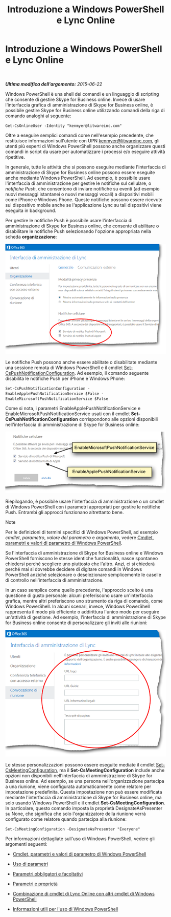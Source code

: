 ﻿---
title: Introduzione a Windows PowerShell e Lync Online
TOCTitle: Introduzione a Windows PowerShell e Lync Online
ms:assetid: 4b4cf534-c950-4d6c-abd9-d3d0e6f53bb7
ms:mtpsurl: https://technet.microsoft.com/it-it/library/Dn362785(v=OCS.15)
ms:contentKeyID: 56269906
ms.date: 08/24/2015
mtps_version: v=OCS.15
ms.translationtype: HT
---

# Introduzione a Windows PowerShell e Lync Online

 

_**Ultima modifica dell'argomento:** 2015-06-22_

Windows PowerShell è una shell dei comandi e un linguaggio di scripting che consente di gestire Skype for Business online. Invece di usare l'interfaccia grafica di amministrazione di Skype for Business online, è possibile gestire Skype for Business online utilizzando comandi della riga di comando analoghi al seguente:

    Get-CsOnlineUser -Identity "kenmyer@litwareinc.com"

Oltre a eseguire semplici comandi come nell'esempio precedente, che restituisce informazioni sull'utente con UPN kenmyer@litwareinc.com, gli utenti più esperti di Windows PowerShell possono anche organizzare questi comandi in script da usare per automatizzare i processi e/o eseguire attività ripetitive.

In generale, tutte le attività che si possono eseguire mediante l'interfaccia di amministrazione di Skype for Business online possono essere eseguite anche mediante Windows PowerShell. Ad esempio, è possibile usare l'interfaccia di amministrazione per gestire le notifiche sul cellulare, o *notifiche Push*, che consentono di inviare notifiche su eventi (ad esempio nuovi messaggi istantanei o nuovi messaggi vocali) a dispositivi mobili come iPhone e Windows Phone. Queste notifiche possono essere ricevute sul dispositivo mobile anche se l'applicazione Lync su tali dispositivi viene eseguita in background.

Per gestire le notifiche Push è possibile usare l'interfaccia di amministrazione di Skype for Business online, che consente di abilitare o disabilitare le notifiche Push selezionando l'opzione appropriata nella scheda **organizzazione**:

![LyncOnlinePowerShell\_Push\_Notifications](images/Dn362807.0a6ec1f5-1999-427f-880b-0587c98d7670(OCS.15).png "LyncOnlinePowerShell_Push_Notifications")

Le notifiche Push possono anche essere abilitate o disabilitate mediante una sessione remota di Windows PowerShell e il cmdlet [Set-CsPushNotificationConfiguration](set-cspushnotificationconfiguration.md). Ad esempio, il comando seguente disabilita le notifiche Push per iPhone e Windows Phone:

    Set-CsPushNotificationConfiguration -EnableApplePushNotificationService $False -EnableMicrosoftPushNotificationService $False

Come si nota, i parametri EnableApplePushNotificationService e EnableMicrosoftPushNotificationService usati con il cmdlet **Set-CsPushNotificationConfiguration** corrispondono alle opzioni disponibili nell'interfaccia di amministrazione di Skype for Business online:

![Associazione tra opzioni di Lync e cmdlet di PowerShell](images/Dn362785.f20086fd-3b51-4bbf-8d81-e643d9bf3a2e(OCS.15).png "Associazione tra opzioni di Lync e cmdlet di PowerShell")

Riepilogando, è possibile usare l'interfaccia di amministrazione o un cmdlet di Windows PowerShell con i parametri appropriati per gestire le notifiche Push. Entrambi gli approcci funzionano altrettanto bene.


> [!NOTE]
> Per le definizioni di termini specifici di Windows PowerShell, ad esempio <EM>cmdlet</EM>, <EM>parametro</EM>, <EM>valore del parametro</EM> e <EM>argomento</EM>, vedere <A href="windows-powershell-cmdlets-parameters-and-parameter-values-in-skype-for-business-online.md">Cmdlet, parametri e valori di parametro di Windows PowerShell</A>.



Se l'interfaccia di amministrazione di Skype for Business online e Windows PowerShell forniscono le stesse identiche funzionalità, nasce spontaneo chiedersi perché scegliere uno piuttosto che l'altro. Anzi, ci si chiederà perché mai si dovrebbe decidere di digitare comandi in Windows PowerShell anziché selezionare o deselezionare semplicemente le caselle di controllo nell'interfaccia di amministrazione.

In un caso semplice come quello precedente, l'approccio scelto è una questione di gusto personale: alcuni preferiscono usare un'interfaccia grafica, mentre altri preferiscono uno strumento da riga di comando, come Windows PowerShell. In alcuni scenari, invece, Windows PowerShell rappresenta il modo più efficiente o addirittura l'unico modo per eseguire un'attività di gestione. Ad esempio, l'interfaccia di amministrazione di Skype for Business online consente di personalizzare gli inviti alle riunioni:

![Impostazioni delle convocazioni di riunione dell'Interfaccia di amministrazione di Lync](images/Dn362785.3fb00c33-0bd4-46dd-beb1-8f71e24cf630(OCS.15).png "Impostazioni delle convocazioni di riunione dell'Interfaccia di amministrazione di Lync")

Le stesse personalizzazioni possono essere eseguite mediate il cmdlet [Set-CsMeetingConfiguration](set-csmeetingconfiguration.md), ma il **Set-CsMeetingConfiguration** include anche opzioni non disponibili nell'interfaccia di amministrazione di Skype for Business online. Ad esempio, se una persona nell'organizzazione partecipa a una riunione, viene configurata automaticamente come relatore per impostazione predefinita. Questa impostazione non può essere modificata mediante l'interfaccia di amministrazione di Skype for Business online, ma solo usando Windows PowerShell e il cmdlet **Set-CsMeetingConfiguration**. In particolare, questo comando imposta la proprietà DesignateAsPresenter su None, che significa che solo l'organizzatore della riunione verrà configurato come relatore quando partecipa alla riunione:

    Set-CsMeetingConfiguration -DesignateAsPresenter "Everyone"

Per informazioni dettagliate sull'uso di Windows PowerShell, vedere gli argomenti seguenti:

  - [Cmdlet, parametri e valori di parametro di Windows PowerShell](windows-powershell-cmdlets-parameters-and-parameter-values-in-skype-for-business-online.md)

  - [Uso di parametri](working-with-parameters-in-skype-for-business-online.md)

  - [Parametri obbligatori e facoltativi](mandatory-and-optional-parameters-in-skype-for-business-online.md)

  - [Parametri e proprietà](parameters-vs-properties-in-skype-for-business-online.md)

  - [Combinazione di cmdlet di Lync Online con altri cmdlet di Windows PowerShell](combining-skype-for-business-online-cmdlets-with-other-windows-powershell-cmdlets-in.md)

  - [Informazioni utili per l'uso di Windows PowerShell](more-help-for-using-windows-powershell-in-skype-for-business-online.md)

